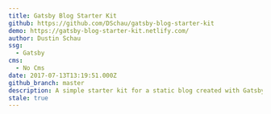 ```yaml
---
title: Gatsby Blog Starter Kit
github: https://github.com/DSchau/gatsby-blog-starter-kit
demo: https://gatsby-blog-starter-kit.netlify.com/
author: Dustin Schau
ssg:
  - Gatsby
cms:
  - No Cms
date: 2017-07-13T13:19:51.000Z
github_branch: master
description: A simple starter kit for a static blog created with Gatsby
stale: true
---
```

